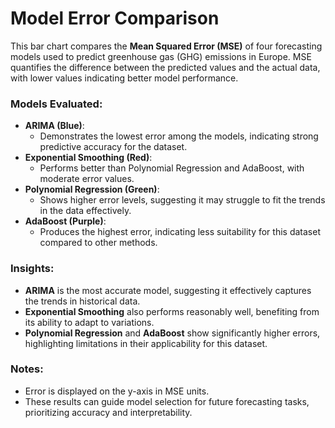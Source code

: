 # Model Error Comparison

This bar chart compares the **Mean Squared Error (MSE)** of four forecasting models used to predict greenhouse gas (GHG) emissions in Europe. 
MSE quantifies the difference between the predicted values and the actual data, with lower values indicating better model performance.

### Models Evaluated:
- **ARIMA (Blue)**:
  - Demonstrates the lowest error among the models, indicating strong predictive accuracy for the dataset.
- **Exponential Smoothing (Red)**:
  - Performs better than Polynomial Regression and AdaBoost, with moderate error values.
- **Polynomial Regression (Green)**:
  - Shows higher error levels, suggesting it may struggle to fit the trends in the data effectively.
- **AdaBoost (Purple)**:
  - Produces the highest error, indicating less suitability for this dataset compared to other methods.

### Insights:
- **ARIMA** is the most accurate model, suggesting it effectively captures the trends in historical data.
- **Exponential Smoothing** also performs reasonably well, benefiting from its ability to adapt to variations.
- **Polynomial Regression** and **AdaBoost** show significantly higher errors, highlighting limitations in their applicability for this dataset.

### Notes:
- Error is displayed on the y-axis in MSE units.
- These results can guide model selection for future forecasting tasks, prioritizing accuracy and interpretability.
